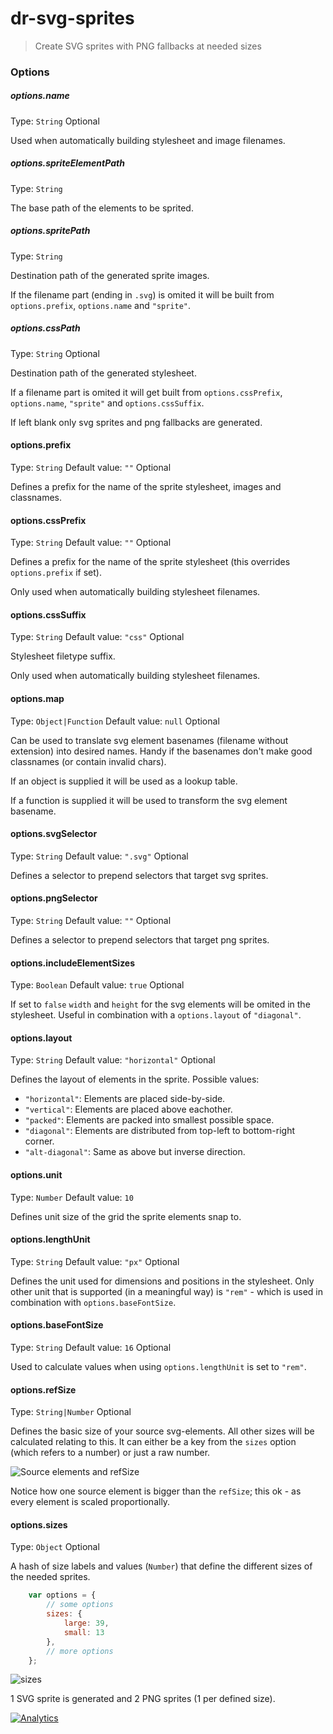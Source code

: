 # dr-svg-sprites

> Create SVG sprites with PNG fallbacks at needed sizes


### Options

##### options.name
Type: `String`
Optional



Used when automatically building stylesheet and image filenames.

##### options.spriteElementPath
Type: `String`

The base path of the elements to be sprited.

##### options.spritePath
Type: `String`

Destination path of the generated sprite images.

If the filename part (ending in `.svg`) is omited it will be built from `options.prefix`, `options.name` and  `"sprite"`.


##### options.cssPath
Type: `String`
Optional

Destination path of the generated stylesheet.

If a filename part is omited it will get built from `options.cssPrefix`, `options.name`, `"sprite"` and `options.cssSuffix`.

If left blank only svg sprites and png fallbacks are generated.
			
#### options.prefix
Type: `String`
Default value: `""`
Optional

Defines a prefix for the name of the sprite stylesheet, images and classnames.

#### options.cssPrefix
Type: `String`
Default value: `""`
Optional

Defines a prefix for the name of the sprite stylesheet (this overrides `options.prefix` if set).

Only used when automatically building stylesheet filenames.

#### options.cssSuffix
Type: `String`
Default value: `"css"`
Optional

Stylesheet filetype suffix.

Only used when automatically building stylesheet filenames.

#### options.map
Type: `Object|Function`
Default value: `null`
Optional

Can be used to translate svg element basenames (filename without extension) into desired names. Handy if the basenames don't make good classnames (or contain invalid chars).

If an object is supplied it will be used as a lookup table.

If a function is supplied it will be used to transform the svg element basename.

#### options.svgSelector
Type: `String`
Default value: `".svg"`
Optional

Defines a selector to prepend selectors that target svg sprites. 

#### options.pngSelector
Type: `String`
Default value: `""`
Optional

Defines a selector to prepend selectors that target png sprites. 

#### options.includeElementSizes
Type: `Boolean`
Default value: `true`
Optional

If set to `false` `width` and `height` for the svg elements will be omited in the stylesheet. Useful in combination with a `options.layout` of `"diagonal"`.

#### options.layout
Type: `String`
Default value: `"horizontal"`
Optional

Defines the layout of elements in the sprite. Possible values:
- `"horizontal"`: Elements are placed side-by-side.
- `"vertical"`: Elements are placed above eachother.
- `"packed"`: Elements are packed into smallest possible space.
- `"diagonal"`: Elements are distributed from top-left to bottom-right corner.
- `"alt-diagonal"`: Same as above but inverse direction.

#### options.unit
Type: `Number`
Default value: `10`

Defines unit size of the grid the sprite elements snap to.


#### options.lengthUnit
Type: `String`
Default value: `"px"`
Optional

Defines the unit used for dimensions and positions in the stylesheet.
Only other unit that is supported (in a meaningful way) is `"rem"` - which is used in combination with `options.baseFontSize`.

#### options.baseFontSize
Type: `String`
Default value: `16`
Optional

Used to calculate values when using `options.lengthUnit` is set to `"rem"`.

#### options.refSize
Type: `String|Number`
Optional

Defines the basic size of your source svg-elements. All other sizes will be calculated relating to this. It can either be a key from the `sizes` option (which refers to a number) or just a raw number.

![Source elements and refSize](https://raw.github.com/drdk/grunt-dr-svg-sprites/master/docs/img/docs-source-elements.png)

Notice how one source element is bigger than the `refSize`; this ok - as every element is scaled proportionally.

#### options.sizes
Type: `Object`
Optional

A hash of size labels and values (`Number`) that define the different sizes of the needed sprites.

```js
	var options = {
		// some options
		sizes: {
			large: 39,
			small: 13
		},
		// more options
	};
```

![sizes](https://raw.github.com/drdk/grunt-dr-svg-sprites/master/docs/img/docs-sprite-sizes.png)

1 SVG sprite is generated and 2 PNG sprites (1 per defined size).



[![Analytics](https://ga-beacon.appspot.com/UA-8318361-2/drdk/dr-svg-sprites)](https://github.com/igrigorik/ga-beacon)

